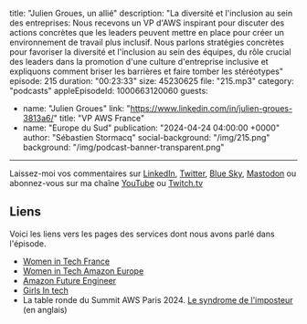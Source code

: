 title: "Julien Groues, un allié"
description: "La diversité et l'inclusion au sein des entreprises: Nous recevons un VP d'AWS inspirant pour discuter des actions concrètes que les leaders peuvent mettre en place pour créer un environnement de travail plus inclusif. Nous parlons stratégies concrètes pour favoriser la diversité et l'inclusion au sein des équipes, du rôle crucial des leaders dans la promotion d'une culture d'entreprise inclusive et expliquons comment briser les barrières et faire tomber les stéréotypes"
episode: 215
duration: "00:23:33"
size: 45230625
file: "215.mp3"
category: "podcasts"
appleEpisodeId: 1000663120060
guests:
  - name: "Julien Groues"
    link: "https://www.linkedin.com/in/julien-groues-3813a6/"
    title: "VP AWS France"
  - name: "Europe du Sud"
publication: "2024-04-24 04:00:00 +0000"
author: "Sébastien Stormacq"
social-background: "/img/215.png"
background: "/img/podcast-banner-transparent.png"
---

Laissez-moi vos commentaires sur [LinkedIn](https://www.linkedin.com/in/sebastienstormacq/), [Twitter](https://twitter.com/sebsto), [Blue Sky](https://bsky.app/profile/sebsto.bsky.social), [Mastodon](https://awscommunity.social/@sebsto) ou abonnez-vous sur ma chaîne [YouTube](https://www.youtube.com/sebsto) ou [Twitch.tv](https://www.twitch.tv/sebAWS)

## Liens

Voici les liens vers les pages des services dont nous avons parlé dans l'épisode.

- [Women in Tech France](https://women-in-tech.org/fr/)
- [Women in Tech Amazon Europe](https://www.aboutamazon.eu/news/tag/women-in-tech)
- [Amazon Future Engineer](https://www.amazonfutureengineer.fr/)
- [Girls In tech](https://girlsintech.org/)
- La table ronde du Summit AWS Paris 2024. [Le syndrome de l'imposteur](https://www.youtube.com/watch?v=z6JODZtnOVs) (en anglais)